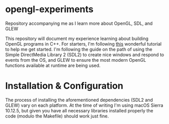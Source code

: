 # opengl-experiments
Repository accompanying me as I learn more about OpenGL, SDL, and GLEW

This repository will document my experience learning about building OpenGL programs in C++. For starters, I'm following [this](https://open.gl)
wonderful tutorial to help me get started. I'm following the guide on the path of using the Simple DirectMedia Library 2 (SDL2) to create nice
windows and respond to events from the OS, and GLEW to ensure the most modern OpenGL functions available at runtime are being used.

# Installation & Configuration

The process of installing the aforementioned dependencies (SDL2 and GLEW) vary on each platform. At the time of writing I'm using macOS Sierra
10.12.5, but given you have all necessary libraries installed properly the code (modulo the Makefile) should work just fine.
